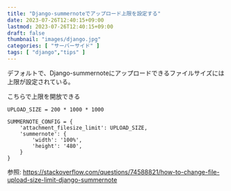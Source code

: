 ```yaml
---
title: "Django-summernoteでアップロード上限を設定する"
date: 2023-07-26T12:40:15+09:00
lastmod: 2023-07-26T12:40:15+09:00
draft: false
thumbnail: "images/django.jpg"
categories: [ "サーバーサイド" ]
tags: [ "django","tips" ]
---
```



デフォルトで、Django-summernoteにアップロードできるファイルサイズには上限が設定されている。

こちらで上限を開放できる

```
UPLOAD_SIZE = 200 * 1000 * 1000

SUMMERNOTE_CONFIG = { 
    'attachment_filesize_limit': UPLOAD_SIZE,
    'summernote': {
        'width': '100%',
        'height': '480',
    }   
}
```

参照: https://stackoverflow.com/questions/74588821/how-to-change-file-upload-size-limit-django-summernote
